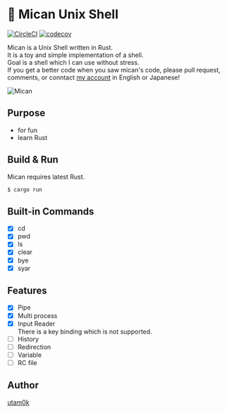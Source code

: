 🍊 Mican Unix Shell
===
[![CircleCI](https://circleci.com/gh/utam0k/mican/tree/master.svg?style=svg)](https://circleci.com/gh/utam0k/mican/tree/master)
[![codecov](https://codecov.io/gh/utam0k/mican/branch/master/graph/badge.svg)](https://codecov.io/gh/utam0k/mican)

Mican is a Unix Shell written in Rust.  
It is a toy and simple implementation of a shell.  
Goal is a shell which I can use without stress.  
If you get a better code when you saw mican's code, please pull request, comments, or conntact [my account](https://twitter.com/utam0k) in English or Japanese!

![Mican](https://raw.githubusercontent.com/utam0k/mican/master/screenshot.gif)

## Purpose
- for fun
- learn Rust

## Build & Run
Mican requires latest Rust.
```sh
$ cargo run
```

## Built-in Commands
- [x] cd
- [x] pwd
- [x] ls
- [x] clear
- [x] bye
- [x] syar

## Features
- [x] Pipe
- [x] Multi process
- [x] Input Reader  
    There is a key binding which is not supported.
- [ ] History
- [ ] Redirection
- [ ] Variable
- [ ] RC file

## Author
[utam0k](https://twitter.com/utam0k)
